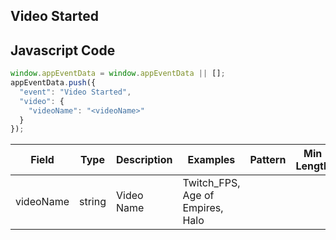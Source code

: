 ## Video Started

## Javascript Code
```js
window.appEventData = window.appEventData || [];
appEventData.push({
  "event": "Video Started",
  "video": {
    "videoName": "<videoName>"
  }
});
```

|Field|Type|Description|Examples|Pattern|Min Length|Max Length|Minimum|Maximum|Multiple Of|
| --- | --- | --- | --- | --- | --- | --- | --- | --- | --- |
|videoName|string|Video Name|Twitch_FPS, Age of Empires, Halo|||||||
